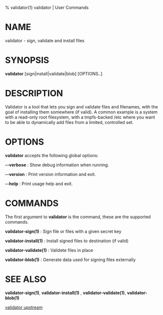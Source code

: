 % validator(1) validator | User Commands

# NAME

validator - sign, validate and install files

# SYNOPSIS
**validator** [sign|install|validate|blob] [OPTIONS..]

# DESCRIPTION

Validator is a tool that lets you sign and validate files and
filenames, with the goal of installing them somewhere (if valid). A
common example is a system with a read-only root filesystem, with a
tmpfs-backed /etc where you want to be able to dynamically add files
from a limited, controlled set.

# OPTIONS

**validator** accepts the following global options:

**\-\-verbose**
:   Show debug information when running.

**\-\-version**
:   Print version information and exit.

**\-\-help**
:   Print usage help and exit.


# COMMANDS

The first argument to **validator** is the command, these are the supported commands.

**validator-sign(1)**
:   Sign file or files with a given secret key

**validator-install(1)**
:   Install signed files to destination (if valid)

**validator-validate(1)**
:   Validete files in place

**validator-blob(1)**
:   Generate data used for signing files externally

# SEE ALSO
**validator-sign(1)**, **validator-install(1)** , **validator-validate(1)**, **validator-blob(1)**

[validator upstream](https://github.com/containers/validator)
